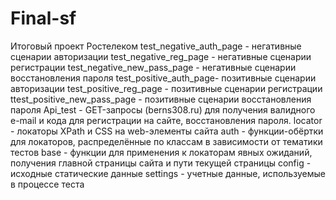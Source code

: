 # Final-sf

Итоговый проект Ростелеком
test_negative_auth_page - негативные сценарии авторизации
test_negative_reg_page - негативные сценарии регистрации 
test_negative_new_pass_page - негативные сценарии восстановления пароля
test_positive_auth_page- позитивные сценарии авторизации
test_positive_reg_page - позитивные сценарии регистрации
ttest_positive_new_pass_page - позитивные сценарии восстановления пароля
Api_test - GET-запросы (berns308.ru) для получения валидного e-mail и кода для регистрации на сайте, восстановления пароля.
locator - локаторы XPath и CSS на web-элементы сайта
auth - функции-обёртки для локаторов, распределённые по классам в зависимости от тематики тестов
base - функции для применения к локаторам явных ожиданий, получения главной страницы сайта и пути текущей страницы
config - исходные статические данные
settings - учетные данные, используемые в процессе теста

